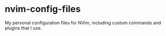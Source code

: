 # nvim-config-files
My personal configuration files for NVim, including custom commands and plugins that I use.
